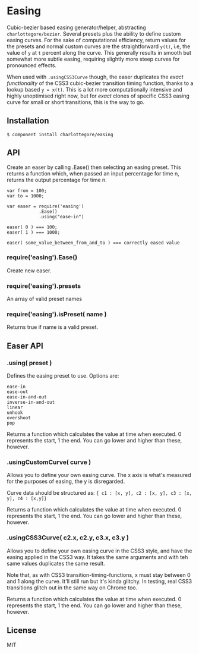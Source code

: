 # Easing

  Cubic-bezier based easing generator/helper, abstracting `charlottegore/bezier`. Several presets plus the ability to define custom easing curves. For the sake of computational efficiency, return values for the presets and normal custom curves are the straightforward `y(t)`, i.e, the value of `y` at `t` percent along the curve. This generally results in smooth but somewhat more subtle easing, requiring slightly more steep curves for pronounced effects.

  When used with `.usingCSS3Curve` though, the easer duplicates the _exact functionality_ of the CSS3 cubic-bezier transition timing function, thanks to a lookup based `y = x(t)`. This is a lot more computationally intensive and highly unoptimised right now, but for *exact* clones of specific CSS3 easing curve for small or short transitions, this is the way to go.

## Installation

    $ component install charlottegore/easing

## API

  Create an easer by calling .Ease() then selecting an easing preset. This returns a function which, when passed an input percentage for time n, returns the output percentage for time n.

    var from = 100;
    var to = 1000;

    var easer = require('easing')
                .Ease()
                .using("ease-in")

    easer( 0 ) === 100;
    easer( 1 ) === 1000;

    easer( some_value_between_from_and_to ) === correctly eased value

### require('easing').Ease()

  Create new easer.

### require('easing').presets

  An array of valid preset names
  
### require('easing').isPreset( name )

  Returns true if name is a valid preset.

## Easer API

### .using( preset )

  Defines the easing preset to use. Options are:

    ease-in
    ease-out
    ease-in-and-out
    inverse-in-and-out
    linear
    unhook
    overshoot
    pop

  Returns a function which calculates the value at time when executed. 0 represents the start, 1 the end. You can go lower and higher than these, however.

### .usingCustomCurve( curve )

  Allows you to define your own easing curve. The x axis is what's measured for the purposes of easing, the y is disregarded.

  Curve data should be structured as: `{ c1 : [x, y], c2 : [x, y], c3 : [x, y], c4 : [x,y]}`

  Returns a function which calculates the value at time when executed. 0 represents the start, 1 the end. You can go lower and higher than these, however.

### .usingCSS3Curve( c2.x, c2.y, c3.x, c3.y )

  Allows you to define your own easing curve in the CSS3 style, and have the easing applied in the CSS3 way. It takes the same arguments and with teh same values duplicates the same result.

  Note that, as with CSS3 transition-timing-functions, x must stay between 0 and 1 along the curve. It'll still run but it's kinda glitchy. In testing, real CSS3 transitions glitch out in the same way on Chrome too.

  Returns a function which calculates the value at time when executed. 0 represents the start, 1 the end. You can go lower and higher than these, however.

## License

  MIT
